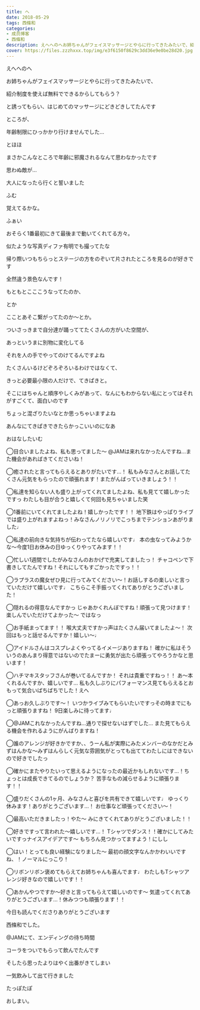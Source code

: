 ```yaml
---
title: へ
date: 2018-05-29
tags: 西條和
categories: 
- 成员博客
- 西條和
description: えへへのへお姉ちゃんがフェイスマッサージとやらに行ってきたみたいで、紹介制度を使えば無料でできるからしてもらう？と誘ってもらい、はじめて...
cover: https://files.zzzhxxx.top/img/e3f6150f8629c3dd36e9e0be28d20.jpg 
---
```









えへへのへ









お姉ちゃんがフェイスマッサージとやらに行ってきたみたいで、









紹介制度を使えば無料でできるからしてもらう？


と誘ってもらい、はじめてのマッサージにどきどきしてたんです









ところが、










年齢制限にひっかかり行けませんでした…






とほほ










まさかこんなところで年齢に邪魔されるなんて思わなかったです










思わぬ敵が…









大人になったら行くと誓いました





ふむ









覚えてるかな。























ふぁい







おそらく1番最初にきて最後まで動いてくれてる方々。












似たような写真ディファ有明でも撮ってたな











帰り際いつもちらっとステージの方をのぞいて片されたところを見るのが好きです










全然違う景色なんです！








もともとこここうなってたのか、







とか










こことあそこ繋がってたのか〜とか。









ついさっきまで自分達が踊っててたくさんの方がいた空間が、







あっというまに別物に変化してる















それを人の手でやってのけてるんですよね










たくさんいるけどぞろぞろいるわけではなくて、










きっと必要最小限の人だけで、てきぱきと。










そこにはちゃんと順序やしくみがあって、なんにもわからない私にとってはそれがすごくて、面白いのです












ちょっと混ざりたいなとか思っちゃいますよね











あんなにてきぱきできたらかっこいいのになあ














おはなしたいむ







◯目合いましたよね、私も思ってました〜
@JAMは来れなかったんですね…また機会があればきてくださいね！





◯癒されたと言ってもらえるとありがたいです…！
私もみなさんとお話してたくさん元気をもらったので頑張れます！またがんばっていきましょう！！






◯私達を知らない人も盛り上がってくれてましたよね、私も見てて嬉しかったですっ
わたしも目が合うと嬉しくて何回も見ちゃいました笑






◯1番前にいてくれてましたよね！嬉しかったです！！
地下鉄はやっぱりライブでは盛り上がれますよねっ！みなさんノリノリでこっちまでテンションあがりました♩






◯私達の前向きな気持ちが伝わってたなら嬉しいです♩
本の虫なってみようかな〜今度1日お休みの日ゆっくりやってみます！！





◯忙しい1週間でしたがみなさんのおかげで充実してましたっ！
チャコペンで下書きしてたんですね！それにしてもすごかったですっ！！







◯ラプラスの魔女ぜひ見に行ってみてください〜！お話しするの楽しいと言っていただけて嬉しいです♩
こちらこそ手振ってくれてありがとうございました！




◯隠れるの得意なんですかっ
じゃあかくれんぼですね！頑張って見つけます！
楽しんでいただけてよかった〜
ではなっ






◯お手紙まってます！！
喉大丈夫ですかっ声はたくさん届いてましたよ〜！
次回はもっと話せるんですか！嬉しい〜♩






◯アイドルさんはコスプレよくやってるイメージありますね！
確かに私はそういうのあんまり得意ではないのでたまーに勇気が出たら頑張ってやろうかなと思います！





◯ハチマキスタッフさんが巻いてるんですか！
それは貴重ですねっ！！
あ〜本くれるんですか、嬉しいです…
私も久しぶりにパフォーマンス見てもらえるとおもって気合いばちばちでした！えへ





◯あっお久しぶりです〜！
いつかライブみてもらいたいですっその時までにもっと頑張りますね！
9日楽しみに待ってます♩







◯@JAMこれなかったんですね…通りで探せないはずでした…
また見てもらえる機会を作れるようにがんばりますね！






◯誰のアレンジが好きかですか、、うーん私が実際にみたメンバーのなかだとみずはんかな〜みずはんらしく元気な雰囲気がとっても出ててわたしにはできないので好きでしたっ







◯確かにまたやりたいって思えるようになったの最近かもしれないです…！ちょっとは成長できてるのでしょうか？
苦手なもの減らせるように頑張ります！！







◯盛りだくさんの1ヶ月、みなさんと喜びを共有できて嬉しいです♩
ゆっくり休みます！ありがとうございます…！
お仕事など頑張ってください〜！








◯最高いただきましたっ！やた〜
みにきてくれてありがとうございました！！






◯好きですって言われた〜嬉しいです…！
Tシャツでダンス！！確かにしてみたいですっナイスアイデアです〜
もちろん見つかってますよう！にしし






◯はい！とっても良い経験になりました〜
最初の顔文字なんかかわいいですね、！ノーマルにっこり！





◯リボンリボン褒めてもらえてお姉ちゃんも喜んでます♩
わたしもTシャツアレンジ好きなので嬉しいです！！




◯あかんやつですか〜好きと言ってもらえて嬉しいのです〜
気遣ってくれてありがとうございます…！休みつつも頑張ります！！







今日も読んでくださりありがとうございます










西條和でした。










@JAMにて、エンディングの待ち時間







コーラをついでもらって飲んでたんです







そしたら思ったよりはやく出番がきてしまい








一気飲みして出て行きました









たっぽたぽ








おしまい。


